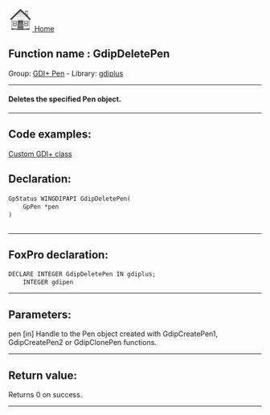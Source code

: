 [<img src="../../images/home.png"> Home ](https://github.com/VFPX/Win32API)  

## Function name : GdipDeletePen
Group: [GDI+ Pen](../../functions_group.md#GDIplus_Pen)  -  Library: [gdiplus](../../../libraries.md#gdiplus)  
***  


#### Deletes the specified Pen object.
***  


## Code examples:
[Custom GDI+ class](../../samples/sample_450.md)  

## Declaration:
```foxpro  
GpStatus WINGDIPAPI GdipDeletePen(
	GpPen *pen
)
  
```  
***  


## FoxPro declaration:
```foxpro  
DECLARE INTEGER GdipDeletePen IN gdiplus;
	INTEGER gdipen  
```  
***  


## Parameters:
pen
[in] Handle to the Pen object created with GdipCreatePen1, GdipCreatePen2 or GdipClonePen functions.  
***  


## Return value:
Returns 0 on success.  
***  

